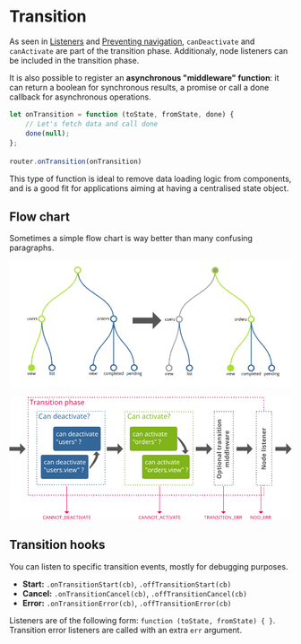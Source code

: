 # Transition

As seen in [Listeners](/docs/listeners.html) and [Preventing navigation](/docs/listeners), `canDeactivate`
and `canActivate` are part of the transition phase. Additionaly, node listeners can be included in the transition phase.

It is also possible to register an __asynchronous "middleware" function__: it can return a boolean for synchronous results, a promise or call
a done callback for asynchronous operations.

```javascript
let onTransition = function (toState, fromState, done) {
    // Let's fetch data and call done
    done(null);
};

router.onTransition(onTransition)
```

This type of function is ideal to remove data loading logic from components, and is a good fit
for applications aiming at having a centralised state object.

## Flow chart

Sometimes a simple flow chart is way better than many confusing paragraphs.

![Going from 'users.view' to 'orders.view'](/img/flow-graph.png)

![Transition flow chart](/img/flow-transition.png)


## Transition hooks

You can listen to specific transition events, mostly for debugging purposes.

- __Start:__ `.onTransitionStart(cb)`, `.offTransitionStart(cb)`
- __Cancel:__ `.onTransitionCancel(cb)`, `.offTransitionCancel(cb)`
- __Error:__ `.onTransitionError(cb)`, `.offTransitionError(cb)`

Listeners are of the following form: `function (toState, fromState) { }`. Transition error listeners are called with
an extra `err` argument.
